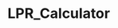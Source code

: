 <!--
SPDX-FileCopyrightText: 2023 Tao Ye <taoye1992@163e.com>

SPDX-License-Identifier: MIT
-->

# LPR_Calculator